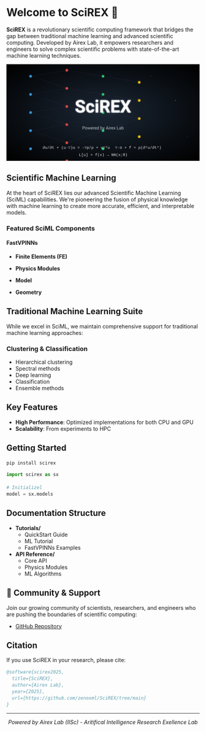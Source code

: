 # Welcome to SciREX 🚀

**SciREX** is a revolutionary scientific computing framework that bridges the gap between traditional machine learning and advanced scientific computing. Developed by Airex Lab, it empowers researchers and engineers to solve complex scientific problems with state-of-the-art machine learning techniques.

![SciREX Logo](assets/scirex-logo.svg)

##  Scientific Machine Learning 

At the heart of SciREX lies our advanced Scientific Machine Learning (SciML) capabilities. We're pioneering the fusion of physical knowledge with machine learning to create more accurate, efficient, and interpretable models.

### Featured SciML Components
#### FastVPINNs

 - **Finite Elements (FE)**

 - **Physics Modules**

 - **Model**

 - **Geometry**

## Traditional Machine Learning Suite

While we excel in SciML, we maintain comprehensive support for traditional machine learning approaches:

### Clustering & Classification
- Hierarchical clustering
- Spectral methods
- Deep learning
- Classification
- Ensemble methods


##  Key Features

- **High Performance**: Optimized implementations for both CPU and GPU
- **Scalability**: From  experiments to HPC 

##  Getting Started

```bash
pip install scirex
```

```python
import scirex as sx

# Initializel
model = sx.models
```

##  Documentation Structure

- **Tutorials/**
  - QuickStart Guide
  - ML Tutorial
  - FastVPINNs Examples
- **API Reference/**
  - Core API
  - Physics Modules
  - ML Algorithms


## 🤝 Community & Support

Join our growing community of scientists, researchers, and engineers who are pushing the boundaries of scientific computing:

- [GitHub Repository](https://github.com/zenoxml/SciREX/tree/main)

##  Citation

If you use SciREX in your research, please cite:

```bibtex
@software{scirex2025,
  title={SciREX},
  author={Airex Lab},
  year={2025},
  url={https://github.com/zenoxml/SciREX/tree/main}
}
```

---

<div align="center">
  <i>Powered by Airex Lab (IISc) - Aritifical Intelligence Research Exellence Lab</i>
</div>